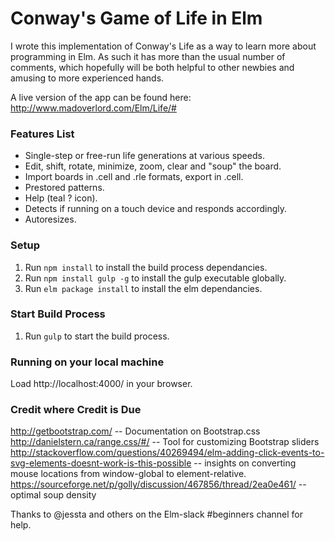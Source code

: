 # Conway's Game of Life in Elm

I wrote this implementation of Conway's Life as a way to learn more about programming
in Elm. As such it has more than the usual number of comments, which hopefully will
be both helpful to other newbies and amusing to more experienced hands.

A live version of the app can be found here: http://www.madoverlord.com/Elm/Life/#

### Features List

* Single-step or free-run life generations at various speeds.
* Edit, shift, rotate, minimize, zoom, clear and "soup" the board.
* Import boards in .cell and .rle formats, export in .cell.
* Prestored patterns.
* Help (teal ? icon).
* Detects if running on a touch device and responds accordingly.
* Autoresizes.

### Setup

1. Run `npm install` to install the build process dependancies.
2. Run `npm install gulp -g` to install the gulp executable globally.
3. Run `elm package install` to install the elm dependancies.

### Start Build Process

1. Run `gulp` to start the build process.

### Running on your local machine

Load http://localhost:4000/ in your browser.

### Credit where Credit is Due

http://getbootstrap.com/ -- Documentation on Bootstrap.css
http://danielstern.ca/range.css/#/ -- Tool for customizing Bootstrap sliders
http://stackoverflow.com/questions/40269494/elm-adding-click-events-to-svg-elements-doesnt-work-is-this-possible -- insights on converting mouse locations from window-global to element-relative.
https://sourceforge.net/p/golly/discussion/467856/thread/2ea0e461/ -- optimal soup density

Thanks to @jessta and others on the Elm-slack #beginners channel for help.
